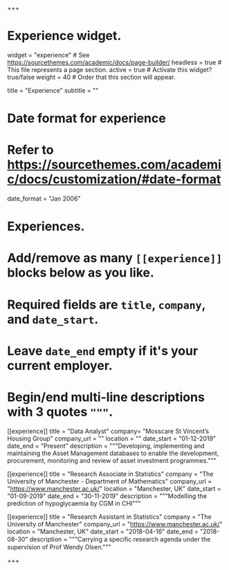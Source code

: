 +++
# Experience widget.
widget = "experience"  # See https://sourcethemes.com/academic/docs/page-builder/
headless = true  # This file represents a page section.
active = true  # Activate this widget? true/false
weight = 40  # Order that this section will appear.

title = "Experience"
subtitle = ""

# Date format for experience
#   Refer to https://sourcethemes.com/academic/docs/customization/#date-format
date_format = "Jan 2006"

# Experiences.
#   Add/remove as many `[[experience]]` blocks below as you like.
#   Required fields are `title`, `company`, and `date_start`.
#   Leave `date_end` empty if it's your current employer.
#   Begin/end multi-line descriptions with 3 quotes `"""`.

[[experience]]
  title = "Data Analyst"
  company= "Mosscare St Vincent’s Housing Group"
  company_url = ""
  location = ""
  date_start = "01-12-2019"
  date_end = "Present"
  description = """Developing, implementing and maintaining the Asset Management databases to enable the development, procurement, monitoring and review of asset investment programmes."""
 
[[experience]]
  title = "Research Associate in Statistics"
  company = "The University of Manchester - Department of Mathematics"
  company_url = "https://www.manchester.ac.uk/"
  location = "Manchester, UK"
  date_start = "01-09-2019"
  date_end = "30-11-2019"
  description = """Modelling the prediction of hypoglycaemia by CGM in CHI"""

[[experience]]
  title = "Research Assistant in Statistics"
  company = "The University of Manchester"
  company_url = "https://www.manchester.ac.uk/"
  location = "Manchester, UK"
  date_start = "2018-04-16"
  date_end = "2018-08-30"
  description = """Carrying a speciﬁc research agenda under the supervision of Prof Wendy Olsen."""

+++
